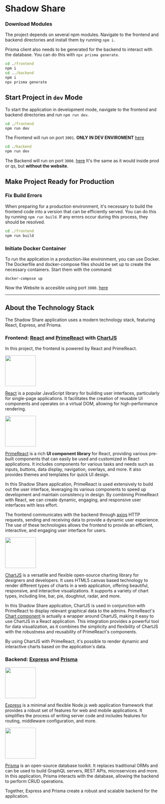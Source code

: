 # Shadow Share

### Download Modules
The project depends on several npm modules. Navigate to the frontend and backend directories and install them by running `npm i`. 

Prisma client also needs to be generated for the backend to interact with the database. You can do this with `npx prisma generate`.

```cmd
cd ./frontend
npm i
cd ../backend
npm i
npx prisma generate
```

## Start Project in `dev` Mode
To start the application in development mode, navigate to the frontend and backend directories and run `npm run dev`.

```cmd
cd ./frontend
npm run dev
```
The Frontend will run on port `3001`. **ONLY IN DEV ENVIROMENT** [here](loclhost://3001)

```cmd
cd ./backend
npm run dev
```
The Backend will run on port `3000`. [here](loclhost://3001)
It's the same as it would inside prod or qs, but **without the website**.

## Make Project Ready for Production
### Fix Build Errors
When preparing for a production environment, it's necessary to build the frontend code into a version that can be efficiently served. You can do this by running `npm run build`. If any errors occur during this process, they should be resolved.

```cmd
cd ./frontend
npm run build
```

### Initiate Docker Container
To run the application in a production-like environment, you can use Docker. The Dockerfile and docker-compose files should be set up to create the necessary containers. Start them with the command:

```docker
docker-compose up
```
Now the Website is accesible using port `3000`. [here](loclhost://3000)

---
## About the Technology Stack
The Shadow Share application uses a modern technology stack, featuring React, Express, and Prisma.

### Frontend: [React](https://react.dev) and [PrimeReact](https://primefaces.org/primereact/) with [ChartJS](https://www.chartjs.org)

In this project, the frontend is powered by React and PrimeReact. 

<img src="https://miro.medium.com/v2/resize:fit:1200/format:webp/0*p4OJ29rbtqDvpLU7.png" height="100">

[React](https://react.dev) is a popular JavaScript library for building user interfaces, particularly for single-page applications. It facilitates the creation of reusable UI components and operates on a virtual DOM, allowing for high-performance rendering.

<img src="https://primefaces.org/cdn/primereact/images/primereact-logo-dark.svg" height="100">

[PrimeReact](https://primefaces.org/primereact/) is a rich **UI component library** for React, providing various pre-built components that can easily be used and customized in React applications. It includes components for various tasks and needs such as inputs, buttons, data display, navigation, overlays, and more. It also provides themes and templates for quick UI design.

In this Shadow Share application, PrimeReact is used extensively to build out the user interface, leveraging its various components to speed up development and maintain consistency in design. By combining PrimeReact with React, we can create dynamic, engaging, and responsive user interfaces with less effort.

The frontend communicates with the backend through [axios](https://axios-http.com/docs/post_example) HTTP requests, sending and receiving data to provide a dynamic user experience. The use of these technologies allows the frontend to provide an efficient, interactive, and engaging user interface for users.

<img src="https://avatars.githubusercontent.com/u/10342521?s=280&v=4" height="100">

[ChartJS](https://www.chartjs.org) is a versatile and flexible open-source charting library for designers and developers. It uses HTML5 canvas based technology to render different types of charts in a web application, offering beautiful, responsive, and interactive visualizations. It supports a variety of chart types, including line, bar, pie, doughnut, radar, and more.

In this Shadow Share application, ChartJS is used in conjunction with PrimeReact to display relevant graphical data to the admins. PrimeReact's [Chart component](https://primefaces.org/primereact/showcase/#/chart) is actually a wrapper around ChartJS, making it easy to use ChartJS in a React application. This integration provides a powerful tool for data visualization, as it combines the simplicity and flexibility of ChartJS with the robustness and reusability of PrimeReact's components.

By using ChartJS with PrimeReact, it's possible to render dynamic and interactive charts based on the application's data.

### Backend: [Express](https://expressjs.com) and [Prisma](https://www.prisma.io)
<img src="https://raw.githubusercontent.com/aleksandryackovlev/openapi-mock-express-middleware/master/assets/express-logo.png" height="100">

[Express](https://expressjs.com) is a minimal and flexible Node.js web application framework that provides a robust set of features for web and mobile applications. It simplifies the process of writing server code and includes features for routing, middleware configuration, and more.

<img src="https://prismalens.vercel.app/header/logo-dark.svg" height="100">

[Prisma](https://www.prisma.io) is an open-source database toolkit. It replaces traditional ORMs and can be used to build GraphQL servers, REST APIs, microservices and more. In this application, Prisma interacts with the database, allowing the backend to perform CRUD operations.

Together, Express and Prisma create a robust and scalable backend for the application.